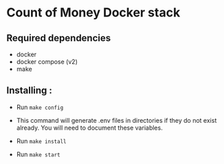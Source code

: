 # Count of Money Docker stack

## Required dependencies

- docker
- docker compose (v2)
- make

## Installing :

- Run ```make config```
- This command will generate .env files in directories if they do not exist already. You will need to document these variables.

- Run ```make install```
- Run ```make start```



